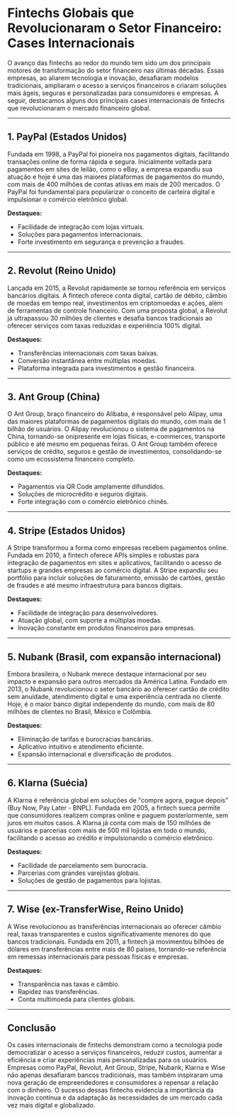 # Fintechs Globais que Revolucionaram o Setor Financeiro: Cases Internacionais

O avanço das fintechs ao redor do mundo tem sido um dos principais motores de transformação do setor financeiro nas últimas décadas. Essas empresas, ao aliarem tecnologia e inovação, desafiaram modelos tradicionais, ampliaram o acesso a serviços financeiros e criaram soluções mais ágeis, seguras e personalizadas para consumidores e empresas. A seguir, destacamos alguns dos principais cases internacionais de fintechs que revolucionaram o mercado financeiro global.

---

## 1. **PayPal (Estados Unidos)**

Fundada em 1998, a PayPal foi pioneira nos pagamentos digitais, facilitando transações online de forma rápida e segura. Inicialmente voltada para pagamentos em sites de leilão, como o eBay, a empresa expandiu sua atuação e hoje é uma das maiores plataformas de pagamentos do mundo, com mais de 400 milhões de contas ativas em mais de 200 mercados. O PayPal foi fundamental para popularizar o conceito de carteira digital e impulsionar o comércio eletrônico global.

**Destaques:**
- Facilidade de integração com lojas virtuais.
- Soluções para pagamentos internacionais.
- Forte investimento em segurança e prevenção a fraudes.

---

## 2. **Revolut (Reino Unido)**

Lançada em 2015, a Revolut rapidamente se tornou referência em serviços bancários digitais. A fintech oferece conta digital, cartão de débito, câmbio de moedas em tempo real, investimentos em criptomoedas e ações, além de ferramentas de controle financeiro. Com uma proposta global, a Revolut já ultrapassou 30 milhões de clientes e desafia bancos tradicionais ao oferecer serviços com taxas reduzidas e experiência 100% digital.

**Destaques:**
- Transferências internacionais com taxas baixas.
- Conversão instantânea entre múltiplas moedas.
- Plataforma integrada para investimentos e gestão financeira.

---

## 3. **Ant Group (China)**

O Ant Group, braço financeiro do Alibaba, é responsável pelo Alipay, uma das maiores plataformas de pagamentos digitais do mundo, com mais de 1 bilhão de usuários. O Alipay revolucionou o sistema de pagamentos na China, tornando-se onipresente em lojas físicas, e-commerces, transporte público e até mesmo em pequenas feiras. O Ant Group também oferece serviços de crédito, seguros e gestão de investimentos, consolidando-se como um ecossistema financeiro completo.

**Destaques:**
- Pagamentos via QR Code amplamente difundidos.
- Soluções de microcrédito e seguros digitais.
- Forte integração com o comércio eletrônico chinês.

---

## 4. **Stripe (Estados Unidos)**

A Stripe transformou a forma como empresas recebem pagamentos online. Fundada em 2010, a fintech oferece APIs simples e robustas para integração de pagamentos em sites e aplicativos, facilitando o acesso de startups e grandes empresas ao comércio digital. A Stripe expandiu seu portfólio para incluir soluções de faturamento, emissão de cartões, gestão de fraudes e até mesmo infraestrutura para bancos digitais.

**Destaques:**
- Facilidade de integração para desenvolvedores.
- Atuação global, com suporte a múltiplas moedas.
- Inovação constante em produtos financeiros para empresas.

---

## 5. **Nubank (Brasil, com expansão internacional)**

Embora brasileira, o Nubank merece destaque internacional por seu impacto e expansão para outros mercados da América Latina. Fundado em 2013, o Nubank revolucionou o setor bancário ao oferecer cartão de crédito sem anuidade, atendimento digital e uma experiência centrada no cliente. Hoje, é o maior banco digital independente do mundo, com mais de 80 milhões de clientes no Brasil, México e Colômbia.

**Destaques:**
- Eliminação de tarifas e burocracias bancárias.
- Aplicativo intuitivo e atendimento eficiente.
- Expansão internacional e diversificação de produtos.

---

## 6. **Klarna (Suécia)**

A Klarna é referência global em soluções de "compre agora, pague depois" (Buy Now, Pay Later - BNPL). Fundada em 2005, a fintech sueca permite que consumidores realizem compras online e paguem posteriormente, sem juros em muitos casos. A Klarna já conta com mais de 150 milhões de usuários e parcerias com mais de 500 mil lojistas em todo o mundo, facilitando o acesso ao crédito e impulsionando o comércio eletrônico.

**Destaques:**
- Facilidade de parcelamento sem burocracia.
- Parcerias com grandes varejistas globais.
- Soluções de gestão de pagamentos para lojistas.

---

## 7. **Wise (ex-TransferWise, Reino Unido)**

A Wise revolucionou as transferências internacionais ao oferecer câmbio real, taxas transparentes e custos significativamente menores do que bancos tradicionais. Fundada em 2011, a fintech já movimentou bilhões de dólares em transferências entre mais de 80 países, tornando-se referência em remessas internacionais para pessoas físicas e empresas.

**Destaques:**
- Transparência nas taxas e câmbio.
- Rapidez nas transferências.
- Conta multimoeda para clientes globais.

---

## **Conclusão**

Os cases internacionais de fintechs demonstram como a tecnologia pode democratizar o acesso a serviços financeiros, reduzir custos, aumentar a eficiência e criar experiências mais personalizadas para os usuários. Empresas como PayPal, Revolut, Ant Group, Stripe, Nubank, Klarna e Wise não apenas desafiaram bancos tradicionais, mas também inspiraram uma nova geração de empreendedores e consumidores a repensar a relação com o dinheiro. O sucesso dessas fintechs evidencia a importância da inovação contínua e da adaptação às necessidades de um mercado cada vez mais digital e globalizado.